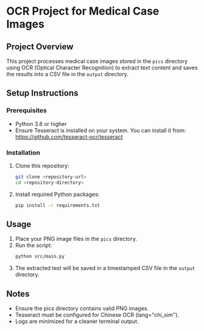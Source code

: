 <!-- README.md -->
# OCR Project for Medical Case Images

## Project Overview
This project processes medical case images stored in the `pics` directory using OCR (Optical Character Recognition) to extract text content and saves the results into a CSV file in the `output` directory.

## Setup Instructions

### Prerequisites
- Python 3.8 or higher
- Ensure Tesseract is installed on your system. You can install it from: https://github.com/tesseract-ocr/tesseract

### Installation
1. Clone this repository:
   ```bash
   git clone <repository-url>
   cd <repository-directory>
   ```
2. Install required Python packages:
   ```bash
   pip install -r requirements.txt
   ```

## Usage
1. Place your PNG image files in the `pics` directory.
2. Run the script:
   ```bash
   python src/main.py
   ```
3. The extracted text will be saved in a timestamped CSV file in the `output` directory.

## Notes
- Ensure the pics directory contains valid PNG images.
- Tesseract must be configured for Chinese OCR (lang="chi_sim").
- Logs are minimized for a cleaner terminal output.
